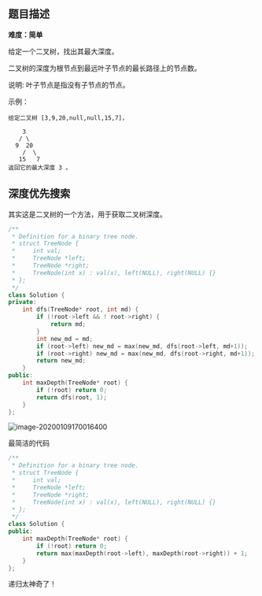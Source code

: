 ## 题目描述

**难度：简单**

给定一个二叉树，找出其最大深度。

二叉树的深度为根节点到最远叶子节点的最长路径上的节点数。

说明: 叶子节点是指没有子节点的节点。

示例：

```
给定二叉树 [3,9,20,null,null,15,7]，

    3
   / \
  9  20
    /  \
   15   7
返回它的最大深度 3 。
```

## 深度优先搜索

其实这是二叉树的一个方法，用于获取二叉树深度。

```C++
/**
 * Definition for a binary tree node.
 * struct TreeNode {
 *     int val;
 *     TreeNode *left;
 *     TreeNode *right;
 *     TreeNode(int x) : val(x), left(NULL), right(NULL) {}
 * };
 */
class Solution {
private:
    int dfs(TreeNode* root, int md) {
        if (!root->left && ! root->right) {
            return md;
        }
        int new_md = md;
        if (root->left) new_md = max(new_md, dfs(root->left, md+1));
        if (root->right) new_md = max(new_md, dfs(root->right, md+1));
        return new_md;
    }
public:
    int maxDepth(TreeNode* root) {
        if (!root) return 0;
        return dfs(root, 1);
    }
};
```

![image-20200109170016400](../../../assets/image-20200109170016400.png)

最简洁的代码

```C++
/**
 * Definition for a binary tree node.
 * struct TreeNode {
 *     int val;
 *     TreeNode *left;
 *     TreeNode *right;
 *     TreeNode(int x) : val(x), left(NULL), right(NULL) {}
 * };
 */
class Solution {
public:
    int maxDepth(TreeNode* root) {
        if (!root) return 0;
        return max(maxDepth(root->left), maxDepth(root->right)) + 1;
    }
};
```

递归太神奇了！